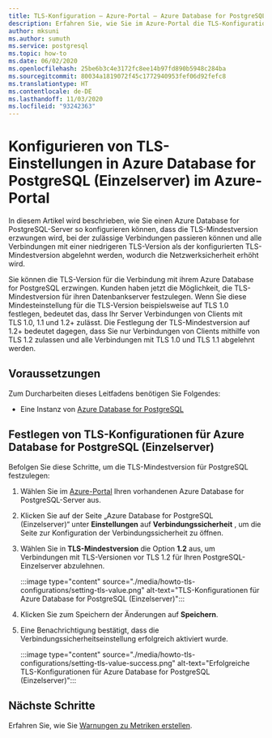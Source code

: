 ```yaml
---
title: TLS-Konfiguration – Azure-Portal – Azure Database for PostgreSQL (Einzelserver)
description: Erfahren Sie, wie Sie im Azure-Portal die TLS-Konfiguration für Ihren Azure Database for PostgreSQL-Einzelserver festlegen.
author: mksuni
ms.author: sumuth
ms.service: postgresql
ms.topic: how-to
ms.date: 06/02/2020
ms.openlocfilehash: 25be6b3c4e3172fc8ee14b97fd890b5948c284ba
ms.sourcegitcommit: 80034a1819072f45c1772940953fef06d92fefc8
ms.translationtype: HT
ms.contentlocale: de-DE
ms.lasthandoff: 11/03/2020
ms.locfileid: "93242363"
---
```

# <a name="configuring-tls-settings-in-azure-database-for-postgresql-single---server-using-azure-portal"></a>Konfigurieren von TLS-Einstellungen in Azure Database for PostgreSQL (Einzelserver) im Azure-Portal

In diesem Artikel wird beschrieben, wie Sie einen Azure Database for PostgreSQL-Server so konfigurieren können, dass die TLS-Mindestversion erzwungen wird, bei der zulässige Verbindungen passieren können und alle Verbindungen mit einer niedrigeren TLS-Version als der konfigurierten TLS-Mindestversion abgelehnt werden, wodurch die Netzwerksicherheit erhöht wird.

Sie können die TLS-Version für die Verbindung mit ihrem Azure Database for PostgreSQL erzwingen. Kunden haben jetzt die Möglichkeit, die TLS-Mindestversion für ihren Datenbankserver festzulegen. Wenn Sie diese Mindesteinstellung für die TLS-Version beispielsweise auf TLS 1.0 festlegen, bedeutet das, dass Ihr Server Verbindungen von Clients mit TLS 1.0, 1.1 und 1.2+ zulässt. Die Festlegung der TLS-Mindestversion auf 1.2+ bedeutet dagegen, dass Sie nur Verbindungen von Clients mithilfe von TLS 1.2 zulassen und alle Verbindungen mit TLS 1.0 und TLS 1.1 abgelehnt werden.

## <a name="prerequisites"></a>Voraussetzungen

Zum Durcharbeiten dieses Leitfadens benötigen Sie Folgendes:

* Eine Instanz von [Azure Database for PostgreSQL](quickstart-create-server-database-portal.md)

## <a name="set-tls-configurations-for-azure-database-for-postgresql---single-server"></a>Festlegen von TLS-Konfigurationen für Azure Database for PostgreSQL (Einzelserver)

Befolgen Sie diese Schritte, um die TLS-Mindestversion für PostgreSQL festzulegen:

1. Wählen Sie im [Azure-Portal](https://portal.azure.com/) Ihren vorhandenen Azure Database for PostgreSQL-Server aus.

1.  Klicken Sie auf der Seite „Azure Database for PostgreSQL (Einzelserver)“ unter **Einstellungen** auf **Verbindungssicherheit** , um die Seite zur Konfiguration der Verbindungssicherheit zu öffnen.

1. Wählen Sie in **TLS-Mindestversion** die Option **1.2** aus, um Verbindungen mit TLS-Versionen vor TLS 1.2 für Ihren PostgreSQL-Einzelserver abzulehnen.

    :::image type="content" source="./media/howto-tls-configurations/setting-tls-value.png" alt-text="TLS-Konfigurationen für Azure Database for PostgreSQL (Einzelserver)":::

1. Klicken Sie zum Speichern der Änderungen auf **Speichern**.

1. Eine Benachrichtigung bestätigt, dass die Verbindungssicherheitseinstellung erfolgreich aktiviert wurde.

    :::image type="content" source="./media/howto-tls-configurations/setting-tls-value-success.png" alt-text="Erfolgreiche TLS-Konfigurationen für Azure Database for PostgreSQL (Einzelserver)":::

## <a name="next-steps"></a>Nächste Schritte

Erfahren Sie, wie Sie [Warnungen zu Metriken erstellen](howto-alert-on-metric.md).